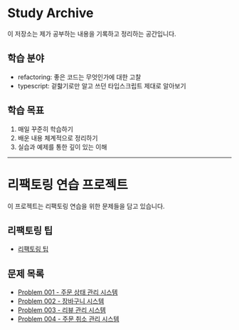# Study Archive

이 저장소는 제가 공부하는 내용을 기록하고 정리하는 공간입니다.

## 학습 분야

- refactoring: 좋은 코드는 무엇인가에 대한 고찰
- typescript: 겉핧기로만 알고 쓰던 타입스크립트 제대로 알아보기

## 학습 목표

1. 매일 꾸준히 학습하기
2. 배운 내용 체계적으로 정리하기
3. 실습과 예제를 통한 깊이 있는 이해

---

# 리팩토링 연습 프로젝트

이 프로젝트는 리팩토링 연습을 위한 문제들을 담고 있습니다.

## 리팩토링 팁

- [리팩토링 팁](/refactoring-practice//clean-code//README.md)

## 문제 목록

- [Problem 001 - 주문 상태 관리 시스템](/refactoring-practice/clean-code/problem-001/explanation.md)
- [Problem 002 - 장바구니 시스템](/refactoring-practice/clean-code//problem-002/explanation.md)
- [Problem 003 - 리뷰 관리 시스템](/refactoring-practice/clean-code/problem-003/explanation.md)
- [Problem 004 - 주문 취소 관리 시스템](/refactoring-practice/clean-code/problem-004/explanation.md)
